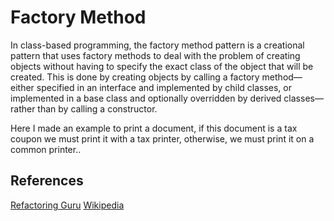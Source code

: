# Factory Method

In class-based programming, the factory method pattern is a creational pattern that uses factory methods to deal with the problem of creating objects without having to specify the exact class of the object that will be created. This is done by creating objects by calling a factory method—either specified in an interface and implemented by child classes, or implemented in a base class and optionally overridden by derived classes—rather than by calling a constructor.

Here I made an example to print a document, if this document is a tax coupon we must print it with a tax printer, otherwise, we must print it on a common printer..

## References

[Refactoring Guru](https://refactoring.guru/design-patterns/factory-method)
[Wikipedia](https://en.wikipedia.org/wiki/Factory_method_pattern)
